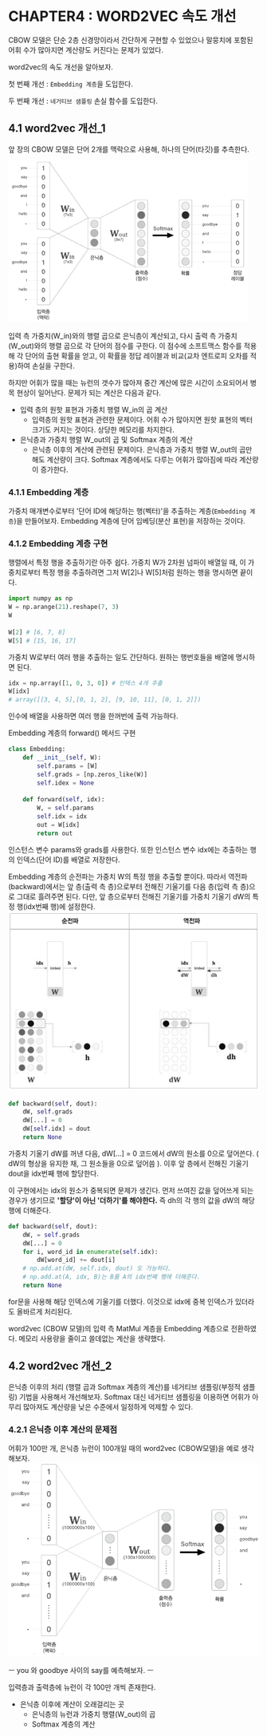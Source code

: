 # CHAPTER4 : WORD2VEC 속도 개선

CBOW 모델은 단순 2층 신경망이라서 간단하게 구현할 수 있었으나 말뭉치에 포함된 어휘 수가 많아지면 계산량도 커진다는 문제가 있었다.

word2vec의 속도 개선을 알아보자.

첫 번째 개선 : `Embedding 계층`을 도입한다.

두 번째 개선 : `네거티브 샘플링` 손실 함수를 도입한다.





## 4.1 word2vec 개선_1

앞 장의 CBOW 모델은 단어 2개를 맥락으로 사용해, 하나의 단어(타깃)를 추측한다.

![image-20210316233429850](CHAPTER4_WORD2VEC_IMPROVE.assets/image-20210316233429850.png)

입력 측 가중치(W_in)와의 행렬 곱으로 은닉층이 계산되고, 다시 출력 측 가중치(W_out)와의 행렬 곱으로 각 단어의 점수를 구한다. 이 점수에 소프트맥스 함수를 적용해 각 단어의 출현 확률을 얻고, 이 확률을 정답 레이블과 비교(교차 엔트로피 오차를 적용)하여 손실을 구한다.

하지만 어휘가 많을 때는 뉴런의 갯수가 많아져 중간 계산에 많은 시간이 소요되어서 병목 현상이 일어난다. 문제가 되는 계산은 다음과 같다.

- 입력 층의 원핫 표현과 가중치 행렬 W_in의 곱 계산
  - 입력층의 원핫 표현과 관련한 문제이다. 어휘 수가 많아지면 원핫 표현의 벡터 크기도 커지는 것이다. 상당한 메모리를 차지한다. 
- 은닉층과 가중치 행렬 W_out의 곱 및 Softmax 계층의 계산
  - 은닉층 이후의 계산에 관련된 문제이다. 은닉층과 가중치 행렬 W_out의 곱만 해도 계산량이 크다. Softmax 계층에서도 다루는 어휘가 많아짐에 따라 계산량이 증가한다.



### 4.1.1 Embedding 계층

가중치 매개변수로부터 '단어 ID에 해당하는 행(벡터)'을 추출하는 계층(`Embedding 계층`)을 만들어보자. Embedding 계층에 단어 임베딩(분산 표현)을 저장하는 것이다.



### 4.1.2 Embedding 계층 구현

행렬에서 특정 행을 추출하기란 아주 쉽다. 가중치 W가 2차원 넘파이 배열일 때, 이 가중치로부터 특정 행을 추출하려면 그저 W[2]나 W[5]처럼 원하는 행을 명시하면 끝이다.

```python
import numpy as np
W = np.arange(21).reshape(7, 3)
W

W[2] # [6, 7, 8]
W[5] # [15, 16, 17]
```

가중치 W로부터 여러 행을 추출하는 일도 간단하다. 원하는 행번호들을 배열에 명시하면 된다.

```python
idx = np.array([1, 0, 3, 0]) # 인덱스 4개 추출
W[idx]
# array([[3, 4, 5],[0, 1, 2], [9, 10, 11], [0, 1, 2]])
```

인수에 배열을 사용하면 여러 행을 한꺼번에 출력 가능하다.



Embedding 계층의 forward() 메서드 구현

```python
class Embedding:
    def __init__(self, W):
        self.params = [W]
        self.grads = [np.zeros_like(W)]
        self.idex = None
        
    def forward(self, idx):
        W, = self.params
        self.idx = idx
        out = W[idx]
        return out
```

인스턴스 변수 params와 grads를 사용한다. 또한 인스턴스 변수 idx에는 추출하는 행의 인덱스(단어 ID)를 배열로 저장한다.



Embedding 계층의 순전파는 가중치 W의 특정 행을 추출할 뿐이다. 따라서 역전파(backward)에서는 앞 층(출력 측 층)으로부터 전해진 기울기를 다음 층(입력 측 층)으로 그대로 흘려주면 된다. 다만, 앞 층으로부터 전해진 기울기를 가중치 기울기 dW의 특정 행(idx번째 행)에 설정한다. ![image-20210318234616107](CHAPTER4_WORD2VEC_IMPROVE.assets/image-20210318234616107.png)

```python
def backward(self, dout):
    dW, self.grads
    dW[...] = 0
    dW[self.idx] = dout
    return None
```

가중치 기울기 dW를 꺼낸 다음, dW[...] = 0 코드에서 dW의 원소를 0으로 덮어쓴다. ( dW의 형상을 유지한 채, 그 원소들을 0으로 덮어씀 ). 이후 앞 층에서 전해진 기울기 dout을 idx번째 행에 할당한다.

이 구현에서는 idx의 원소가 중복되면 문제가 생긴다. 먼저 쓰여진 값을 덮어쓰게 되는 경우가 생기므로 **'할당'이 아닌 '더하기'를 해야한다.** 즉 dh의 각 행의 값을 dW의 해당 행에 더해준다.

```python
def backward(self, dout):
    dW, = self.grads
    dW[...] = 0
    for i, word_id in enumerate(self.idx):
        dW[word_id] += dout[i]
    # np.add.at(dW, self.idx, dout) 도 가능하다.
    # np.add.at(A, idx, B)는 B를 A의 idx번째 행에 더해준다.
    return None
```

for문을 사용해 해당 인덱스에 기울기를 더했다. 이것으로 idx에 중복 인덱스가 있더라도 올바르게 처리된다. 

word2vec (CBOW 모델)의 입력 측 MatMul 계층을 Embedding 계층으로 전환하였다. 메모리 사용량을 줄이고 쓸데없는 계산을 생략했다.



## 4.2 word2vec 개선_2

은닉층 이후의 처리 (행렬 곱과 Softmax 계층의 계산)를 네거티브 샘플링(부정적 샘플링) 기법을 사용해서 개선해보자. Softmax 대신 네거티브 샘플링을 이용하면 어휘가 아무리 많아져도 계산량을 낮은 수준에서 일정하게 억제할 수 있다.



### 4.2.1 은닉층 이후 계산의 문제점

어휘가 100만 개, 은닉층 뉴런이 100개일 때의 word2vec (CBOW모델)을 예로 생각해보자. ![image-20210318235535505](CHAPTER4_WORD2VEC_IMPROVE.assets/image-20210318235535505.png)

ㅡ you 와 goodbye 사이의 say를 예측해보자. ㅡ

입력층과 출력층에 뉴런이 각 100만 개씩 존재한다.

- 은닉층 이후에 계산이 오래걸리는 곳
  - 은닉층의 뉴런과 가중치 행렬(W_out)의 곱
  - Softmax 계층의 계산
